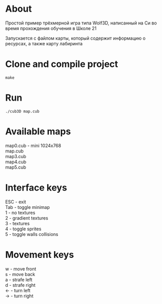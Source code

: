 # About

Простой пример трёхмерной игра типа Wolf3D, написанный на Си во время прохождения обучения в Школе 21

Запускается с файлом карты, который содержит информацию о ресурсах, а также карту лабиринта

# Clone and compile project

```
make
```

# Run

```
./cub3D map.cub
```

# Available maps

map0.cub - mini 1024x768  
map.cub  
map3.cub  
map4.cub  
map5.cub

# Interface keys

ESC - exit  
Tab - toggle minimap  
1 - no textures  
2 - gradient textures  
3 - textures  
4 - toggle sprites  
5 - toggle walls collisions

# Movement keys

w - move front  
s - move back  
a - strafe left  
d - strafe right  
<- - turn left  
-> - turn right
